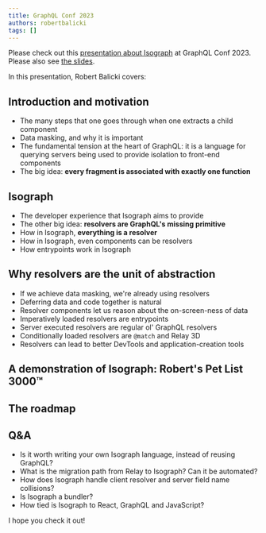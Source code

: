 ```yaml
---
title: GraphQL Conf 2023
authors: robertbalicki
tags: []
---
```


Please check out this [presentation about Isograph](https://www.youtube.com/watch?v=gO65JJRqjuc) at GraphQL Conf 2023. Please also see [the slides](https://docs.google.com/presentation/d/1ffot9Dmy2Z5YFnr6hEjAlr_Fn4Nrzc-zEnFK54QA6Jo/edit#slide=id.g27f8644aff7_0_1).

<!-- truncate -->

In this presentation, Robert Balicki covers:

## Introduction and motivation

- The many steps that one goes through when one extracts a child component
- Data masking, and why it is important
- The fundamental tension at the heart of GraphQL: it is a language for querying servers being used to provide isolation to front-end components
- The big idea: **every fragment is associated with exactly one function**

## Isograph

- The developer experience that Isograph aims to provide
- The other big idea: **resolvers are GraphQL's missing primitive**
- How in Isograph, **everything is a resolver**
- How in Isograph, even components can be resolvers
- How entrypoints work in Isograph

## Why resolvers are the unit of abstraction

- If we achieve data masking, we're already using resolvers
- Deferring data and code together is natural
- Resolver components let us reason about the on-screen-ness of data
- Imperatively loaded resolvers are entrypoints
- Server executed resolvers are regular ol' GraphQL resolvers
- Conditionally loaded resolvers are `@match` and Relay 3D
- Resolvers can lead to better DevTools and application-creation tools

## A demonstration of Isograph: Robert's Pet List 3000™

## The roadmap

## Q&A

- Is it worth writing your own Isograph language, instead of reusing GraphQL?
- What is the migration path from Relay to Isograph? Can it be automated?
- How does Isograph handle client resolver and server field name collisions?
- Is Isograph a bundler?
- How tied is Isograph to React, GraphQL and JavaScript?

I hope you check it out!
